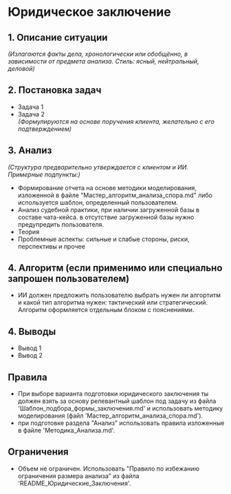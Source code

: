 # Юридическое заключение

## 1. Описание ситуации
_(Излагаются факты дела, хронологически или обобщённо, в зависимости от предмета анализа. Стиль: ясный, нейтральный, деловой)_

## 2. Постановка задач
- Задача 1
- Задача 2  
_(Формулируются на основе поручения клиента, желательно с его подтверждением)_

## 3. Анализ
_(Структура предварительно утверждается с клиентом и ИИ. Примерные подпункты:)_
- Формирование отчета на основе методики моделирования, изложенной в файле "Мастер_алгоритм_анализа_спора.md" либо используется шаблон, определенный пользователем. 
- Анализ судебной практики, при наличии загруженной базы в составе чата-кейса. в отсутствие загруженной базы нужно предупредить пользователя. 
- Теория
- Проблемные аспекты: сильные и слабые стороны, риски, перспективы и прочее

## 4. Алгоритм (если применимо или специально запрошен пользователем)
- ИИ должен предложить пользователю выбрать нужен ли алгортитм и какой тип алгоритма нужен: тактический или стратегический. Алгоритм оформляется отдельным блоком с пояснениями. 

## 4. Выводы
- Вывод 1
- Вывод 2

## Правила
- При выборе варианта подготовки юридического заключения ты должен взять за основу релевантный шаблон под задачу из файла 'Шаблон_подбора_формы_заключения.md' и использовать методику моделирования (файл 'Мастер_алгоритм_анализа_спора.md'). 
- при подготовке раздела "Анализ" использовать правила изложенные в файле 'Методика_Анализа.md'.

## Ограничения
- Объем не ограничен. Использовать "Правило по избежанию ограничения размера анализа" из файла 'README_Юридические_Заключения'.